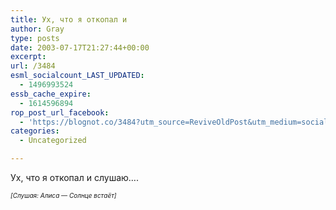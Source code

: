 ```yaml
---
title: Ух, что я откопал и
author: Gray
type: posts
date: 2003-07-17T21:27:44+00:00
excerpt:
url: /3484
esml_socialcount_LAST_UPDATED:
  - 1496993524
essb_cache_expire:
  - 1614596894
rop_post_url_facebook:
  - 'https://blognot.co/3484?utm_source=ReviveOldPost&utm_medium=social&utm_campaign=ReviveOldPost'
categories:
  - Uncategorized

---
```








Ух, что я откопал и слушаю&#8230;.

_<font size="1">[Слушая: Алиса &#8212; Солнце встаёт]</font>_